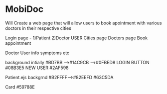# MobiDoc
Will Create a web page that will allow users to book apointment with various doctors in their respective cities

Login page -
            1)Patient
            2)Doctor
USER
Cities page
Doctors page
Book appointment

Doctor
User info symptoms etc

<!-- login.js css -->
background intially #BD7BB -->#14C9CB -->#0FBED8
LOGIN BUTTON #08B3E5 
NEW USER #2AF598

Patient.ejs
backgrnd #B2FFFF-->#82EEFD #63C5DA

Card #59788E


